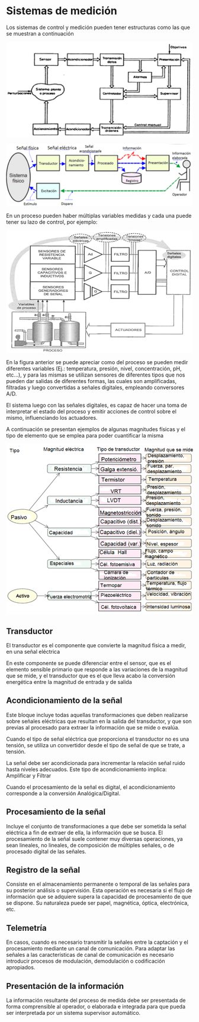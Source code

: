 # Sistemas de medición

Los sistemas de control y medición pueden tener estructuras como las que se muestran a continuación

![Sistemas de medida y control](./assets/sistemasdecontrol.png)

![Sistemas de medida y control](./assets/sistemasdecontrol2.png)

En un proceso pueden haber múltiplas variables medidas y cada una puede tener su lazo de control, por ejemplo:

![Sistemas de medida y control](./assets/sistemasdecontrol3.png)

En la figura anterior se puede apreciar como del proceso se pueden medir diferentes variables (Ej.: temperatura, presión, nivel, concentración, pH, etc...), y para las mismas se utilizan sensores de diferentes tipos que nos pueden dar salidas de diferentes formas, las cuales son amplificadas, filtradas y luego convertidas a señales digitales, empleando conversores A/D.

El sistema luego con las señales digitales, es capaz de hacer una toma de interpretar el estado del proceso y emitir acciones de control sobre el mismo, influenciando los actuadores.

A continuación se presentan ejemplos de algunas magnitudes físicas y el tipo de elemento que se emplea para poder cuantificar la misma

![Magnitudes medidads](./assets/magnitudes.png)

## Transductor

El transductor es el componente que convierte la magnitud física a medir, en una señal eléctrica

En este componente se puede diferenciar entre el sensor, que es el elemento sensible primario que responde a las variaciones de la magnitud que se mide, y el transductor que es el que lleva acabo la conversión energética entre la magnitud de entrada y de salida

## Acondicionamiento de la señal

Este bloque incluye todas aquellas transformaciones que deben realizarse sobre señales eléctricas que resultan en la salida del transductor, y que son previas al procesado para extraer la información que se mide o evalúa.

Cuando el tipo de señal eléctrica que proporciona el transductor no es una tensión, se utiliza un convertidor desde el tipo de señal de que se trate, a tensión.

La señal debe ser acondicionada para incrementar la relación señal ruido hasta niveles adecuados. Este tipo de acondicionamiento implica: Amplificar y Filtrar

Cuando el procesamiento de la señal es digital, el acondicionamiento corresponde a la conversión Analógica/Digital.

## Procesamiento de la señal

Incluye el conjunto de transformaciones a que debe ser sometida la señal eléctrica a fin de extraer de ella, la información que se busca. El procesamiento de la señal suele contener muy diversas operaciones, ya sean lineales, no lineales, de composición de múltiples señales, o de procesado digital de las señales.

## Registro de la señal

Consiste en el almacenamiento permanente o temporal de las señales para su posterior análisis o supervisión. Esta operación es necesaria si el flujo de información que se adquiere supera la capacidad de procesamiento de que se dispone. Su naturaleza puede ser papel, magnética, óptica, electrónica, etc.

## Telemetría

En casos, cuando es necesario transmitir la señales entre la captación y el procesamiento mediante un canal de comunicación. Para adaptar las señales a las características de canal de comunicación es necesario introducir procesos de modulación, demodulación o codificación apropiados.

## Presentación de la información

La información resultante del proceso de medida debe ser presentada de forma comprensible al operador, o elaborada e integrada para que pueda ser interpretada por un sistema supervisor automático.
